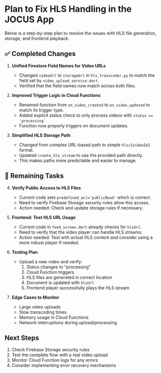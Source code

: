 # Plan to Fix HLS Handling in the JOCUS App

Below is a step-by-step plan to resolve the issues with HLS file generation, storage, and frontend playback.

## ✅ Completed Changes

1. **Unified Firestore Field Names for Video URLs**  
   - Changed `videoUrl` to `storageUrl` in `hls_transcoder.py` to match the field set by `video_upload_service.dart`.
   - Verified that the field names now match across both files.

2. **Improved Trigger Logic in Cloud Functions**  
   - Renamed function from `on_video_created` to `on_video_updated` to match its trigger type.
   - Added explicit status check to only process videos with `status == 'processing'`.
   - Function now properly triggers on document updates.

3. **Simplified HLS Storage Path**  
   - Changed from complex URL-based path to simple `hls/{videoId}` format.
   - Updated `create_hls_stream` to use the provided path directly.
   - This makes paths more predictable and easier to manage.

## 🔄 Remaining Tasks

4. **Verify Public Access to HLS Files**  
   - Current code sets `predefined_acl='publicRead'` which is correct.
   - Need to verify Firebase Storage security rules allow this access.
   - Action needed: Check and update storage rules if necessary.

5. **Frontend: Test HLS URL Usage**  
   - Current code in `feed_screen.dart` already checks for `hlsUrl`.
   - Need to verify that the video player can handle HLS streams.
   - Action needed: Test with actual HLS content and consider using a more robust player if needed.

6. **Testing Plan**  
   - Upload a new video and verify:
     1. Status changes to "processing"
     2. Cloud Function triggers
     3. HLS files are generated in correct location
     4. Document is updated with `hlsUrl`
     5. Frontend player successfully plays the HLS stream

7. **Edge Cases to Monitor**  
   - Large video uploads
   - Slow transcoding times
   - Memory usage in Cloud Functions
   - Network interruptions during upload/processing

## Next Steps
1. Check Firebase Storage security rules
2. Test the complete flow with a real video upload
3. Monitor Cloud Function logs for any errors
4. Consider implementing error recovery mechanisms